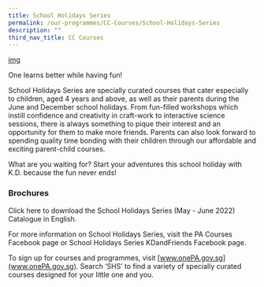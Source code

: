 ```yaml
---
title: School Holidays Series
permalink: /our-programmes/CC-Courses/School-Holidays-Series
description: ""
third_nav_title: CC Courses
---
```

[img]()

One learns better while having fun!

School Holidays Series are specially curated courses that cater especially to children, aged 4 years and above, as well as their parents during the June and December school holidays. From fun-filled workshops which instill confidence and creativity in craft-work to interactive science sessions, there is always something to pique their interest and an opportunity for them to make more friends. Parents can also look forward to spending quality time bonding with their children through our affordable and exciting parent-child courses.

What are you waiting for? Start your adventures this school holiday with K.D. because the fun never ends! 

### Brochures

Click here to download the School Holidays Series (May - June 2022) Catalogue in English.

For more information on School Holidays Series, visit the PA Courses Facebook page or School Holidays Series KDandFriends Facebook page.

To sign up for courses and programmes, visit [www.onePA.gov.sg](www.onePA.gov.sg). Search ‘SHS’ to find a variety of specially curated courses designed for your little one and you.